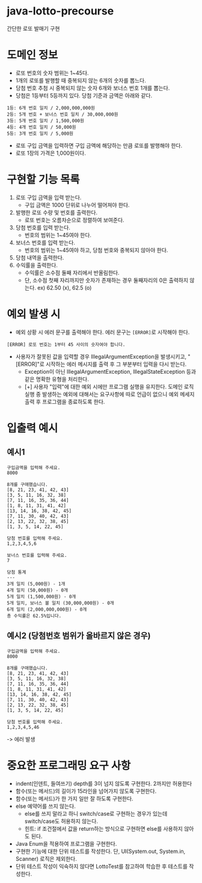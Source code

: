 # java-lotto-precourse

간단한 로또 발매기 구현

# 도메인 정보

* 로또 번호의 숫자 범위는 1~45다.
* 1개의 로또를 발행할 때 중복되지 않는 6개의 숫자를 뽑느다.
* 당첨 번호 추첨 시 중복되지 않는 숫자 6개와 보너스 번호 1개를 뽑는다.
* 당첨은 1등부터 5등까지 있다. 당첨 기준과 금액은 아래와 같다.

```
1등: 6개 번호 일치 / 2,000,000,000원
2등: 5개 번호 + 보너스 번호 일치 / 30,000,000원
3등: 5개 번호 일치 / 1,500,000원
4등: 4개 번호 일치 / 50,000원
5등: 3개 번호 일치 / 5,000원
```

* 로또 구입 금액을 입력하면 구입 금액에 해당하는 만큼 로또를 발행해야 한다.
* 로또 1장의 가격은 1,000원이다.

# 구현할 기능 목록

1. 로또 구입 금액을 입력 받는다.
    * 구입 금액은 1000 단위로 나누어 떨어져야 한다.
2. 발행한 로또 수량 및 번호를 출력한다.
    * 로또 번호는 오름차순으로 정렬하여 보여준다.
3. 당첨 번호를 입력 받는다.
    * 번호의 범위는 1~45여야 한다.
4. 보너스 번호를 입력 받는다.
    * 번호의 범위는 1~45여야 하고, 당첨 번호와 중복되지 않아야 한다.
5. 당첨 내역을 출력한다.
6. 수익률을 출력한다.
    * 수익률은 소수점 둘째 자리에서 반올림한다.
    * 단, 소수점 첫째 자리까지만 숫자가 존재하는 경우 둘째자리의 0은 출력하지 않는다.
      ex) 62.50 (x), 62.5 (o)

# 예외 발생 시

* 예외 상황 시 에러 문구를 출력해야 한다. 에러 문구는 `[ERROR]`로 시작해야 한다.

```
[ERROR] 로또 번호는 1부터 45 사이의 숫자여야 합니다.
```

* 사용자가 잘못된 값을 입력할 경우 IllegalArgumentException을 발생시키고, "[ERROR]"로 시작하는 에러 메시지를 출력 후 그 부분부터 입력을 다시 받는다.
    * Exception이 아닌 IllegalArgumentException, IllegalStateException 등과 같은 명확한 유형을 처리한다.
    * [+] 사용자 "입력"에 대한 예외 시에만 프로그램 실행을 유지한다. 도메인 로직 실행 중 발생하는 예외에 대해서는 요구사항에 따로 언급이 없으니 예외 메세지 출력 후 프로그램을 종료하도록 한다.

# 입출력 예시

## 예시1

```
구입금액을 입력해 주세요.
8000

8개를 구매했습니다.
[8, 21, 23, 41, 42, 43] 
[3, 5, 11, 16, 32, 38] 
[7, 11, 16, 35, 36, 44] 
[1, 8, 11, 31, 41, 42] 
[13, 14, 16, 38, 42, 45] 
[7, 11, 30, 40, 42, 43] 
[2, 13, 22, 32, 38, 45] 
[1, 3, 5, 14, 22, 45]

당첨 번호를 입력해 주세요.
1,2,3,4,5,6

보너스 번호를 입력해 주세요.
7

당첨 통계
---
3개 일치 (5,000원) - 1개
4개 일치 (50,000원) - 0개
5개 일치 (1,500,000원) - 0개
5개 일치, 보너스 볼 일치 (30,000,000원) - 0개
6개 일치 (2,000,000,000원) - 0개
총 수익률은 62.5%입니다.
```

## 예시2 (당첨번호 범위가 올바르지 않은 경우)

```
구입금액을 입력해 주세요.
8000

8개를 구매했습니다.
[8, 21, 23, 41, 42, 43] 
[3, 5, 11, 16, 32, 38] 
[7, 11, 16, 35, 36, 44] 
[1, 8, 11, 31, 41, 42] 
[13, 14, 16, 38, 42, 45] 
[7, 11, 30, 40, 42, 43] 
[2, 13, 22, 32, 38, 45] 
[1, 3, 5, 14, 22, 45]

당첨 번호를 입력해 주세요.
1,2,3,4,5,46
```

-> 에러 발생

# 중요한 프로그래밍 요구 사항

* indent(인덴트, 들여쓰기) depth를 3이 넘지 않도록 구현한다. 2까지만 허용한다
* 함수(또는 메서드)의 길이가 15라인을 넘어가지 않도록 구현한다.
* 함수(또는 메서드)가 한 가지 일만 잘 하도록 구현한다.
* else 예약어를 쓰지 않는다.
    * else를 쓰지 말라고 하니 switch/case로 구현하는 경우가 있는데 switch/case도 허용하지 않는다.
    * 힌트: if 조건절에서 값을 return하는 방식으로 구현하면 else를 사용하지 않아도 된다.
* Java Enum을 적용하여 프로그램을 구현한다.
* 구현한 기능에 대한 단위 테스트를 작성한다. 단, UI(System.out, System.in, Scanner) 로직은 제외한다.
* 단위 테스트 작성이 익숙하지 않다면 LottoTest를 참고하여 학습한 후 테스트를 작성한다.